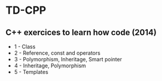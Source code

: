 # TD-CPP
C++ exercices to learn how code (2014)
-----
* 1 - Class
* 2 - Reference, const and operators
* 3 - Polymorphism, Inheritage, Smart pointer
* 4 - Inheritage, Polymorphism
* 5 - Templates
